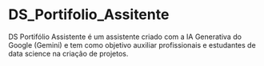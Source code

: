 # DS_Portifolio_Assitente
DS Portifólio Assistente é um assistente criado com a IA Generativa do Google (Gemini) e tem como objetivo auxiliar profissionais e estudantes de data science na criação de projetos.
